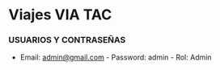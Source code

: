 # Viajes VIA TAC

### USUARIOS Y CONTRASEÑAS

- Email: admin@gmail.com - Password: admin - Rol: Admin
